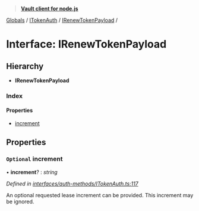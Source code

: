 > **[Vault client for node.js](../README.md)**

[Globals](../globals.md) / [ITokenAuth](../modules/itokenauth.md) / [IRenewTokenPayload](itokenauth.irenewtokenpayload.md) /

# Interface: IRenewTokenPayload

## Hierarchy

* **IRenewTokenPayload**

### Index

#### Properties

* [increment](itokenauth.irenewtokenpayload.md#optional-increment)

## Properties

### `Optional` increment

• **increment**? : *string*

*Defined in [interfaces/auth-methods/ITokenAuth.ts:117](https://github.com/theogravity/vault-tacular/blob/0b78a16/src/interfaces/auth-methods/ITokenAuth.ts#L117)*

An optional requested lease increment can be provided. This increment may be ignored.